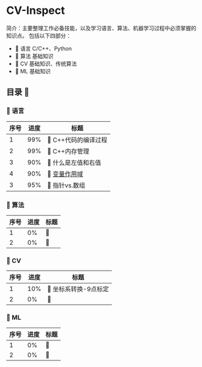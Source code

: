 # CV-Inspect
简介：主要整理工作必备技能，以及学习语言、算法、机器学习过程中必须掌握的知识点。
包括以下四部分：
* 🐋 语言 C/C++、Python
* 🐼 算法 基础知识
* 🐘 CV 基础知识、传统算法
* 🦉 ML 基础知识
## 目录 🦊
### 🐋 语言
| 序号 | 进度 | 标题 |
| ---- | ---- | ---- |
| 1 | 99% | 🍎 C++代码的编译过程|
| 2 | 99% | 🍎 C++内存管理|
| 3 | 90% | 🍎 什么是左值和右值|
| 4 | 90% | 🍎 [变量作用域](https://github.com/Markel123/CV_Inspect/blob/main/C%2B%2B%20Language/%E5%8F%98%E9%87%8F%E4%BD%9C%E7%94%A8%E5%9F%9F.md)|
| 3 | 95% | 🍎 指针vs.数组|
### 🐼 算法
| 序号 | 进度 | 标题 |
| ---- | ---- | ---- |
| 1 | 0% | 🎍 |
| 2 | 0% | 🎍 |
### 🐘 CV
| 序号 | 进度 | 标题 |
| ---- | ---- | ---- |
| 1 | 10% | 🍉 坐标系转换-9点标定|
| 2 | 0% | 🍉 |
### 🦉 ML
| 序号 | 进度 | 标题 |
| ---- | ---- | ---- |
| 1 | 0% | 🍇 |
| 2 | 0% | 🍇 |

